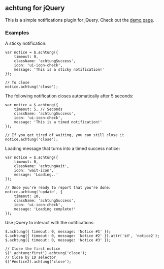 ## achtung for jQuery ##

This is a simple notifications plugin for jQuery.  Check out the [demo page](http://voxwerk.github.com/jquery-achtung/src/demo.html).

### Examples ###

A sticky notification:

    var notice = $.achtung({
        timeout: 0,
        className: 'achtungSuccess',
        icon: 'ui-icon-check',
        message: 'This is a sticky notification!'
    });

    // To close
    notice.achtung('close');

The following notification closes automatically after 5 seconds:

    var notice = $.achtung({
        timeout: 5, // Seconds
        className: 'achtungSuccess',
        icon: 'ui-icon-check',
        message: 'This is a timed notification!'
    });

    // If you get tired of waiting, you can still close it
    notice.achtung('close');

Loading message that turns into a timed success notice:

    var notice = $.achtung({
        timeout: 0,
        className: 'achtungWait',
        icon: 'wait-icon',
        message: 'Loading..'
    });

    // Once you're ready to report that you're done:
    notice.achtung('update', {
        timeout: 10,
        className: 'achtungSuccess',
        icon: 'ui-icon-check',
        message: 'Loading complete!'
    });

Use jQuery to interact with the notifications:

    $.achtung({ timeout: 0, message: 'Notice #1' });
    $.achtung({ timeout: 0, message: 'Notice #2' }).attr('id', 'notice2');
    $.achtung({ timeout: 0, message: 'Notice #3' });

    // Close the first notice
    $('.achtung:first').achtung('close');
    // Close by ID selector
    $('#notice2).achtung('close');
